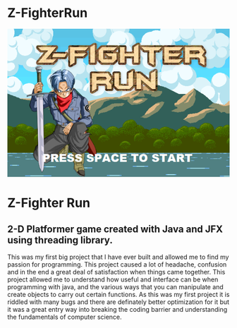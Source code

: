 # Z-FighterRun
<img src="https://github.com/AarezAnsari/Z-FighterRun/blob/a49c13f7ea0fe270f0f3fde3977154978d45aad2/Z-Fighter%20Run/GameISU/Resources/StartMenu.png">
<h1> Z-Fighter Run </h1>

<h2>2-D Platformer game created with Java and JFX using threading library.</h2>
<p> This was my first big project that I have ever built and allowed me to find my passion for programming. This project caused a lot of headache, confusion and in the end a great deal of satisfaction when things came together. This project allowed me to understand how useful and interface can be when programming with java, and the various ways that you can manipulate and create objects to carry out certain functions. As this was my first project it is riddled with many bugs and there are definately better optimization for it but it was a great entry way into breaking the coding barrier and understanding the fundamentals of computer science. </p>
